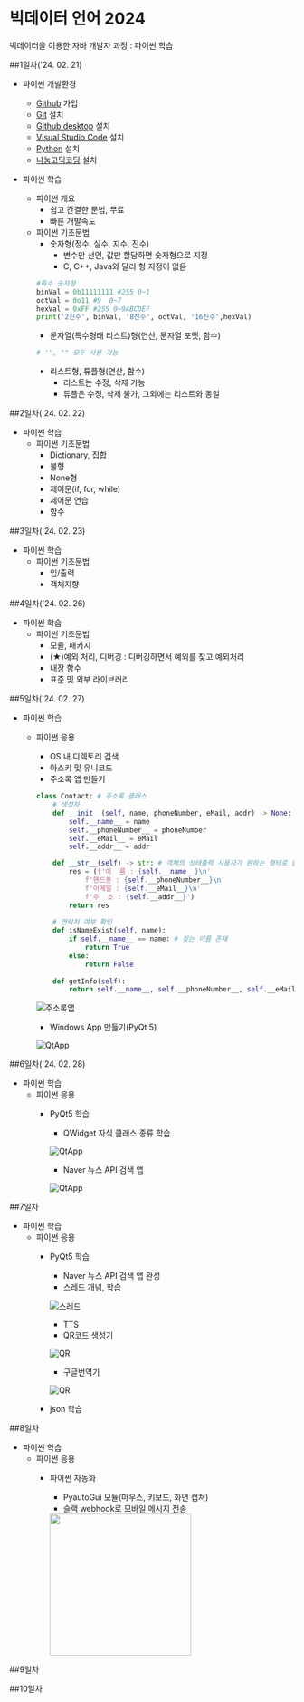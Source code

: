 # 빅데이터 언어 2024
빅데이터을 이용한 자바 개발자 과정 : 파이썬 학습

##1일차('24. 02. 21)
- 파이썬 개발환경
    - [Github](https://github.com/) 가입
    - [Git](https://git-scm.com/) 설치
    - [Github desktop](https://desktop.github.com/) 설치
    - [Visual Studio Code](https://code.visualstudio.com/) 설치
    - [Python](https://www.python.org/) 설치
    - [나눔고딕코딩](https://github.com/naver/nanumfont) 설치

- 파이썬 학습
    - 파이썬 개요
        - 쉽고 간결한 문법, 무료
        - 빠른 개발속도
    - 파이썬 기초문법
        - 숫자형(정수, 실수, 지수, 진수)
            - 변수만 선언, 값만 할당하면 숫자형으로 지정
            - C, C++, Java와 달리 형 지정이 없음
        ```python
        #특수 숫자형
        binVal = 0b11111111 #255 0~1
        octVal = 0o11 #9  0~7
        hexVal = 0xFF #255 0~9ABCDEF
        print('2진수', binVal, '8진수', octVal, '16진수',hexVal)
        ```
        - 문자열(특수형태 리스트)형(연산, 문자열 포맷, 함수)
        ```python
        # '', "" 모두 사용 가능
        ```
        - 리스트형, 튜플형(연산, 함수)
            - 리스트는 수정, 삭제 가능
            - 튜플은 수정, 삭제 불가, 그외에는 리스트와 동일

##2일차('24. 02. 22)
- 파이썬 학습
    - 파이썬 기초문법
        - Dictionary, 집합
        - 불형
        - None형
        - 제어문(if, for, while)
        - 제어문 연습
        - 함수

##3일차('24. 02. 23)
- 파이썬 학습
    - 파이썬 기초문법
        - 입/출력
        - 객체지향

##4일차('24. 02. 26)
- 파이썬 학습
    - 파이썬 기초문법
        - 모듈, 패키지
        - (★)예외 처리, 디버깅 : 디버깅하면서 예외를 찾고 예외처리
        - 내장 함수
        - 표준 및 외부 라이브러리

##5일차('24. 02. 27)
- 파이썬 학습
    - 파이썬 응용
        - OS 내 디렉토리 검색
        - 아스키 및 유니코드
        - 주소록 앱 만들기

        ```python
        class Contact: # 주소록 클래스
            # 생성자
            def __init__(self, name, phoneNumber, eMail, addr) -> None:
                self.__name__ = name
                self.__phoneNumber__ = phoneNumber
                self.__eMail__ = eMail
                self.__addr__ = addr

            def __str__(self) -> str: # 객체의 상태출력 사용자가 원하는 형태로 출력
                res = (f'이  름 : {self.__name__}\n'
                    f'핸드폰 : {self.__phoneNumber__}\n'
                    f'이메일 : {self.__eMail__}\n'
                    f'주  소 : {self.__addr__}')
                return res
                
            # 연락처 여부 확인
            def isNameExist(self, name):
                if self.__name__ == name: # 찾는 이름 존재
                    return True
                else:
                    return False
                
            def getInfo(self):
                return self.__name__, self.__phoneNumber__, self.__eMail__, self.__addr__
        ```

        ![주소록앱](https://raw.githubusercontent.com/vinca0224/JavaBigData2024/main/images/bigdata01.gif)

        - Windows App 만들기(PyQt 5)

        ![QtApp](https://raw.githubusercontent.com/vinca0224/JavaBigData2024/main/images/bigdata02.png)

##6일차('24. 02. 28)
- 파이썬 학습
    - 파이썬 응용
        - PyQt5 학습
            - QWidget 자식 클래스 종류 학습

            ![QtApp](https://raw.githubusercontent.com/vinca0224/JavaBigData2024/main/images/bigdata03.png)

            - Naver 뉴스 API 검색 앱

            ![QtApp](https://raw.githubusercontent.com/vinca0224/JavaBigData2024/main/images/bigdata04.png)

##7일차
- 파이썬 학습
    - 파이썬 응용
        - PyQt5 학습
            - Naver 뉴스 API 검색 앱 완성
            - 스레드 개념, 학습

             ![스레드](https://raw.githubusercontent.com/vinca0224/JavaBigData2024/main/images/bigdata05.png)
            
            - TTS
            - QR코드 생성기

             ![QR](https://raw.githubusercontent.com/vinca0224/JavaBigData2024/main/images/bigdata06.png)
            
             - 구글번역기

             ![QR](https://raw.githubusercontent.com/vinca0224/JavaBigData2024/main/images/bigdata07.png)

        - json 학습

##8일차
- 파이썬 학습 
    - 파이썬 응용
        - 파이썬 자동화
            - PyautoGui 모듈(마우스, 키보드, 화면 캡쳐)
            - 슬랙 webhook로 모바일 메시지 전송

            <!-- ![slack](https://raw.githubusercontent.com/vinca0224/JavaBigData2024/main/images/bigdata08.png) -->
            <img src="https://raw.githubusercontent.com/vinca0224/JavaBigData2024/main/images/bigdata08.png" width=250>

##9일차

##10일차